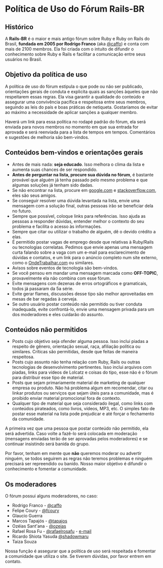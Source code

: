 Política de Uso do Fórum Rails-BR
=================================

Histórico
---------
A __Rails-BR__ é o maior e mais antigo fórum sobre Ruby e Ruby on Rails do Brasil, __fundada em 2005 por Rodrigo Franco__ (aka [@caffo](http://twitter.com/caffo)) e conta com mais de 2100 membros. Ela foi criada com o intuito de difundir o conhecimento sobre Ruby e Rails e facilitar a comunicação entre seus usuários no Brasil.

Objetivo da política de uso
---------------------------
A política de uso do fórum estipula o que pode ou não ser publicado, orientações gerais de conduta e explicita quais as sanções àqueles que não respeitarem essas regras. Ela visa garantir a qualidade do conteúdo e assegurar uma convivência pacífica e respeitosa entre seus membros, seguindo as leis do país e boas práticas de netiqueta. Gostaríamos de evitar ao máximo a necessidade de aplicar sanções a qualquer membro.

Haverá um link para essa política no rodapé padrão do fórum, ela será enviada para novos membros no momento em que sua entrada for aprovada e será reenviada para a lista de tempos em tempos. Comentários e sugestões de melhoria são bem-vindos.

Conteúdos bem-vindos e orientações gerais
-----------------------------------------

* Antes de mais nada: __seja educado__. Isso melhora o clima da lista e aumenta suas chances de ser respondido.
* __Antes de perguntar na lista, procure sua dúvida no fórum__, é bastante provável que alguém já tenha passado pelo mesmo problema e que algumas soluções já tenham sido dadas.
* Se não encontrar na lista, procure em [google.com][g] e [stackoverflow.com][so], eles são seus amigos.
* Se conseguir resolver uma dúvida levantada na lista, envie uma mensagem com a solução final, outras pessoas irão se beneficiar dela no futuro.
* Sempre que possível, coloque links para referências. Isso ajuda as pessoas a responder dúvidas, entender melhor o contexto do seu problema e facilita o acesso às informações.
* Sempre que citar ou utilizar o trabalho de alguém, dê o devido crédito a elas.
* É permitido postar vagas de emprego desde que relativas à Ruby/Rails ou tecnologias correlatas. Pedimos que envie apenas uma mensagem curta falando sobre a vaga com um e-mail para esclarecimento de dúvidas e contatos, e um link para o anúncio completo num site externo, como o [OndeTrabalhar.com][ot] ou similares.
* Avisos sobre eventos de tecnologia são bem-vindos.
* Se você pensou em mandar uma mensagem marcada como __OFF-TOPIC__, provavelmente ela não combina com esse fórum.
* Evite mensagens com dezenas de erros ortográficos e gramaticais, todos já passaram da 5a série.
* Evite gerar flames, discussões desse tipo são melhor aproveitadas em mesas de bar regadas à cerveja.
* Se outro usuário postar conteúdo não permitido ou tiver conduta inadequada, evite confrontá-lo, envie uma mensagem privada para um dos moderadores e eles cuidarão do assunto.

Conteúdos não permitidos
------------------------

* Posts cujo objetivo seja ofender alguma pessoa. Isso inclui piadas a respeito de gênero, orientação sexual, raça, afiliação política ou similares. Críticas são permitidas, desde que feitas de maneira respeitosa.
* Posts cujo assunto não tenha relação com Ruby, Rails ou outras tecnologias de desenvolvimento pertinentes. Isso inclui arquivos com piadas, links para vídeos de Lolcatz e coisas do tipo, esse não é o fórum para distribuir esse tipo de material.
* Posts que sejam primariamente material de marketing de qualquer empresa ou produto. Não há problema algum em recomendar, citar ou linkar produtos ou serviços que sejam úteis para a comunidade, mas é proibido enviar material promocional fora de contexto.
* Qualquer tipo de material que seja considerado ilegal, como links com conteúdos pirateados, como livros, vídeos, MP3, etc. O simples fato de postar esse material na lista pode prejudicar e até forçar o fechamento da comunidade.

A primeira vez que uma pessoa que postar conteúdo não permitido, ela será advertida. Caso volte a fazê-lo será colocada em moderação (mensagens enviadas terão de ser aprovadas pelos moderadores) e se continuar insistindo será banida do grupo.

Por favor, tenham em mente que __não__ queremos moderar ou advertir ninguém, se todos seguirem as regras não teremos problemas e ninguém precisará ser repreendido ou banido. Nosso maior objetivo é difundir o conhecimento e fomentar a comunidade.

Os moderadores
--------------

O fórum possui alguns moderadores, no caso:

* Rodrigo Franco - [@caffo](http://twitter.com/caffo)
* Felipe Coury - [@fcoury](http://twitter.com/fcoury)
* Glaucio Guerra
* Marcos Tapajós - [@tapajos](http://twitter.com/tapajos)
* Ozéias Sant'ana - [@ozeias](http://twitter.com/ozeias)
* Rafael Rosa Fu - [@rafaelrosafu](http://twitter.com/rafaelrosafu) - [e-mail](mailto:rafaelrosafu@gmail.com)
* Ricardo Shiota Yasuda [@shadowmaru](http://twitter.com/shadowmaru)
* Taiza Souza

Nossa função é assegurar que a política de uso será respeitada e fomentar a comunidade que utiliza o site. Se tiverem dúvidas, por favor entrem em contato.

[g]: http://google.com.br
[so]: http://stackoverflow.com
[ot]: http://ondetrabalhar.com
